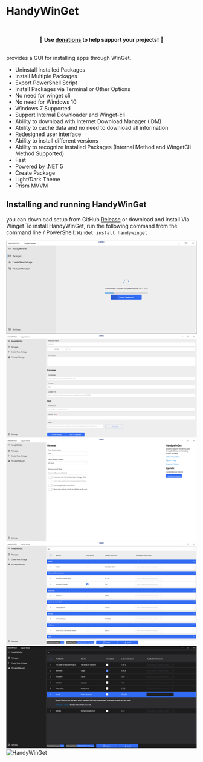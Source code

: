 # HandyWinGet
<br>
<p align="center">
	<b>🙌 Use <a href="https://blockchain.com/btc/payment_request?address=19cmmVkh4ZsEdrcumbRMvQXmCFfw8nAbX5&amount=0.00041825&message=Buy a cup of tea">donations</a> to help support <b>your</b> projects! 🙌</b>
</p>
<br> 
provides a GUI for installing apps through WinGet.

- Uninstall Installed Packages
- Install Multiple Packages
- Export PowerShell Script
- Install Packages via Terminal or Other Options
- No need for winget cli
- No need for Windows 10 
- Windows 7 Supported
- Support Internal Downloader and Winget-cli
- Ability to download with Internet Download Manager (IDM)
- Ability to cache data and no need to download all information
- Redesigned user interface
- Ability to install different versions
- Ability to recognize Installed Packages (Internal Method and WingetCli Method Supported)
- Fast
- Powered by .NET 5
- Create Package
- Light/Dark Theme
- Prism MVVM

## Installing and running HandyWinGet
you can download setup from GitHub [Release](https://github.com/HandyOrg/HandyWinGet/releases) or download and install Via Winget
To install HandyWinGet, run the following command from the command line / PowerShell:
`WinGet install handywinget`

![HandyWinGet](ScreenShot/1.png)
![HandyWinGet](ScreenShot/2.png)
![HandyWinGet](ScreenShot/3.png)
![HandyWinGet](ScreenShot/4.png)
![HandyWinGet](ScreenShot/5.png)
![HandyWinGet](https://user-images.githubusercontent.com/9213496/103655377-62f9a900-4f7c-11eb-9356-9cd65af74725.png)



